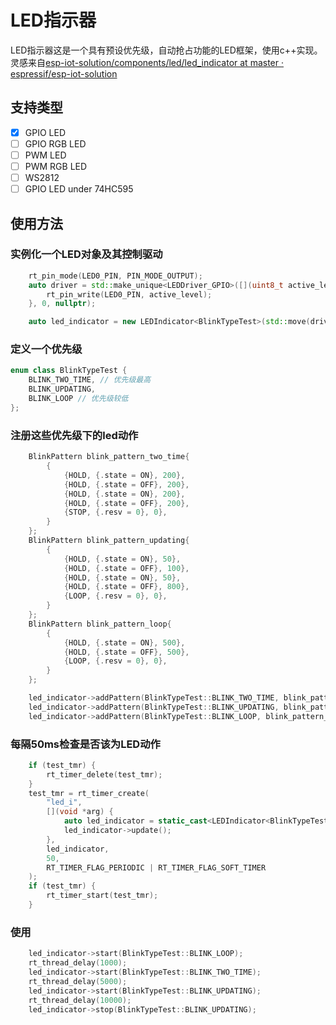 # LED指示器

LED指示器这是一个具有预设优先级，自动抢占功能的LED框架，使用c++实现。灵感来自[esp-iot-solution/components/led/led_indicator at master · espressif/esp-iot-solution](https://github.com/espressif/esp-iot-solution/tree/master/components/led/led_indicator)

## 支持类型

- [x] GPIO LED
- [ ] GPIO RGB LED
- [ ] PWM LED
- [ ] PWM RGB LED
- [ ] WS2812
- [ ] GPIO LED under 74HC595

## 使用方法

### 实例化一个LED对象及其控制驱动

```c++
    rt_pin_mode(LED0_PIN, PIN_MODE_OUTPUT);
    auto driver = std::make_unique<LEDDriver_GPIO>([](uint8_t active_level, void *) {
        rt_pin_write(LED0_PIN, active_level);
    }, 0, nullptr);

    auto led_indicator = new LEDIndicator<BlinkTypeTest>(std::move(driver));
```

### 定义一个优先级

```c++
enum class BlinkTypeTest {
    BLINK_TWO_TIME, // 优先级最高
    BLINK_UPDATING,
    BLINK_LOOP // 优先级较低
};
```

### 注册这些优先级下的led动作

```c++
    BlinkPattern blink_pattern_two_time{
        {
            {HOLD, {.state = ON}, 200},
            {HOLD, {.state = OFF}, 200},
            {HOLD, {.state = ON}, 200},
            {HOLD, {.state = OFF}, 200},
            {STOP, {.resv = 0}, 0},
        }
    };
    BlinkPattern blink_pattern_updating{
        {
            {HOLD, {.state = ON}, 50},
            {HOLD, {.state = OFF}, 100},
            {HOLD, {.state = ON}, 50},
            {HOLD, {.state = OFF}, 800},
            {LOOP, {.resv = 0}, 0},
        }
    };
    BlinkPattern blink_pattern_loop{
        {
            {HOLD, {.state = ON}, 500},
            {HOLD, {.state = OFF}, 500},
            {LOOP, {.resv = 0}, 0},
        }
    };

    led_indicator->addPattern(BlinkTypeTest::BLINK_TWO_TIME, blink_pattern_two_time);
    led_indicator->addPattern(BlinkTypeTest::BLINK_UPDATING, blink_pattern_updating);
    led_indicator->addPattern(BlinkTypeTest::BLINK_LOOP, blink_pattern_loop);
```

### 每隔50ms检查是否该为LED动作

```c++
    if (test_tmr) {
        rt_timer_delete(test_tmr);
    }
    test_tmr = rt_timer_create(
        "led_i",
        [](void *arg) {
            auto led_indicator = static_cast<LEDIndicator<BlinkTypeTest> *>(arg);
            led_indicator->update();
        },
        led_indicator,
        50,
        RT_TIMER_FLAG_PERIODIC | RT_TIMER_FLAG_SOFT_TIMER
    );
    if (test_tmr) {
        rt_timer_start(test_tmr);
    }
```

### 使用

```c++
    led_indicator->start(BlinkTypeTest::BLINK_LOOP);
    rt_thread_delay(1000);
    led_indicator->start(BlinkTypeTest::BLINK_TWO_TIME);
    rt_thread_delay(5000);
    led_indicator->start(BlinkTypeTest::BLINK_UPDATING);
    rt_thread_delay(10000);
    led_indicator->stop(BlinkTypeTest::BLINK_UPDATING);
```

